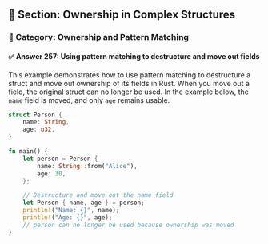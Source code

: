 ## 📘 Section: Ownership in Complex Structures  
### 🔹 Category: Ownership and Pattern Matching  
#### ✅ Answer 257: Using pattern matching to destructure and move out fields

This example demonstrates how to use pattern matching to destructure a struct and move out ownership of its fields in Rust. When you move out a field, the original struct can no longer be used. In the example below, the `name` field is moved, and only `age` remains usable.

```rust
struct Person {
    name: String,
    age: u32,
}

fn main() {
    let person = Person {
        name: String::from("Alice"),
        age: 30,
    };

    // Destructure and move out the name field
    let Person { name, age } = person;
    println!("Name: {}", name);
    println!("Age: {}", age);
    // person can no longer be used because ownership was moved
}
```
